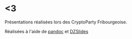 # <3

Présentations réalisées lors des CryptoParty Fribourgeoise.

Réalisées à l'aide de [pandoc](http://johnmacfarlane.net/pandoc/) et
[DZSlides](http://paulrouget.com/dzslides/)
